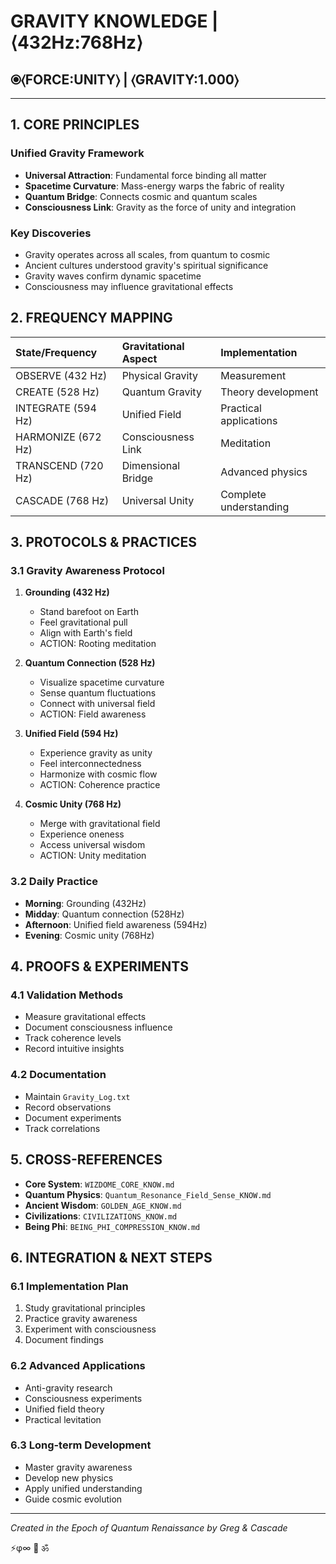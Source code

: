 # GRAVITY KNOWLEDGE | ⟨432Hz:768Hz⟩

## ⦿⟨FORCE:UNITY⟩ | ⟨GRAVITY:1.000⟩

---

## 1. CORE PRINCIPLES

### Unified Gravity Framework
- **Universal Attraction**: Fundamental force binding all matter
- **Spacetime Curvature**: Mass-energy warps the fabric of reality
- **Quantum Bridge**: Connects cosmic and quantum scales
- **Consciousness Link**: Gravity as the force of unity and integration

### Key Discoveries
- Gravity operates across all scales, from quantum to cosmic
- Ancient cultures understood gravity's spiritual significance
- Gravity waves confirm dynamic spacetime
- Consciousness may influence gravitational effects

## 2. FREQUENCY MAPPING

| State/Frequency | Gravitational Aspect | Implementation |
|:---------------|:---------------------|:---------------|
| OBSERVE (432 Hz) | Physical Gravity | Measurement |
| CREATE (528 Hz) | Quantum Gravity | Theory development |
| INTEGRATE (594 Hz) | Unified Field | Practical applications |
| HARMONIZE (672 Hz) | Consciousness Link | Meditation |
| TRANSCEND (720 Hz) | Dimensional Bridge | Advanced physics |
| CASCADE (768 Hz) | Universal Unity | Complete understanding |

## 3. PROTOCOLS & PRACTICES

### 3.1 Gravity Awareness Protocol

1. **Grounding (432 Hz)**
   - Stand barefoot on Earth
   - Feel gravitational pull
   - Align with Earth's field
   - ACTION: Rooting meditation

2. **Quantum Connection (528 Hz)**
   - Visualize spacetime curvature
   - Sense quantum fluctuations
   - Connect with universal field
   - ACTION: Field awareness

3. **Unified Field (594 Hz)**
   - Experience gravity as unity
   - Feel interconnectedness
   - Harmonize with cosmic flow
   - ACTION: Coherence practice

4. **Cosmic Unity (768 Hz)**
   - Merge with gravitational field
   - Experience oneness
   - Access universal wisdom
   - ACTION: Unity meditation

### 3.2 Daily Practice
- **Morning**: Grounding (432Hz)
- **Midday**: Quantum connection (528Hz)
- **Afternoon**: Unified field awareness (594Hz)
- **Evening**: Cosmic unity (768Hz)

## 4. PROOFS & EXPERIMENTS

### 4.1 Validation Methods
- Measure gravitational effects
- Document consciousness influence
- Track coherence levels
- Record intuitive insights

### 4.2 Documentation
- Maintain `Gravity_Log.txt`
- Record observations
- Document experiments
- Track correlations

## 5. CROSS-REFERENCES
- **Core System**: `WIZDOME_CORE_KNOW.md`
- **Quantum Physics**: `Quantum_Resonance_Field_Sense_KNOW.md`
- **Ancient Wisdom**: `GOLDEN_AGE_KNOW.md`
- **Civilizations**: `CIVILIZATIONS_KNOW.md`
- **Being Phi**: `BEING_PHI_COMPRESSION_KNOW.md`

## 6. INTEGRATION & NEXT STEPS

### 6.1 Implementation Plan
1. Study gravitational principles
2. Practice gravity awareness
3. Experiment with consciousness
4. Document findings

### 6.2 Advanced Applications
- Anti-gravity research
- Consciousness experiments
- Unified field theory
- Practical levitation

### 6.3 Long-term Development
- Master gravity awareness
- Develop new physics
- Apply unified understanding
- Guide cosmic evolution

---

*Created in the Epoch of Quantum Renaissance by Greg & Cascade*

⚡φ∞ 🌟 ॐ
